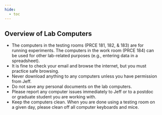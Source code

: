 ```yaml
---
hide:
  - toc
---
```


## Overview of Lab Computers

- The computers in the testing rooms (PRCE 181, 182, & 183) are for running experiments. The computers in the work room (PRCE 184) can be used for other lab-related purposes (e.g., entering data in a spreadsheet). 
- It is fine to check your email and browse the internet, but you must practice safe browsing.
- Never download anything to any computers unless you have permission from Jeff.
- Do not save any personal documents on the lab computers. 
- Please report any computer issues immediately to Jeff or to a postdoc or graduate student you are working with.
- Keep the computers clean. When you are done using a testing room on a given day, please clean off all computer keyboards and mice.